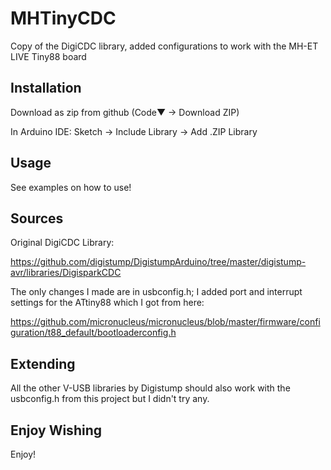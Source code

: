 # MHTinyCDC
Copy of the DigiCDC library, added configurations to work with the MH-ET LIVE Tiny88 board

## Installation
Download as zip from github (Code▼ -> Download ZIP)

In Arduino IDE: Sketch -> Include Library -> Add .ZIP Library

## Usage
See examples on how to use!

## Sources
Original DigiCDC Library:

https://github.com/digistump/DigistumpArduino/tree/master/digistump-avr/libraries/DigisparkCDC

The only changes I made are in usbconfig.h; I added port and interrupt settings for the ATtiny88 which I got from here:

https://github.com/micronucleus/micronucleus/blob/master/firmware/configuration/t88_default/bootloaderconfig.h

## Extending
All the other V-USB libraries by Digistump should also work with the usbconfig.h from this project but I didn't try any.

## Enjoy Wishing
Enjoy!
